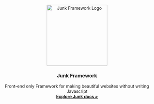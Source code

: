 <p align="center">
  <a href="https://junk.pages.dev/">
    <img src="https://junk.pages.dev/assets/images/junk.png" alt="Junk Framework Logo" width="200" height="200">
  </a>
</p>

<h3 align="center">Junk Framework</h3>

<p align="center">
  Front-end only Framework for making beautiful websites without writing Javascript
  <br>
  <a href="https://junk.pages.dev/docs/"><strong>Explore Junk docs »</strong></a>
</p>
